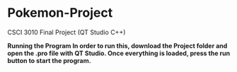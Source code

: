 # Pokemon-Project
CSCI 3010 Final Project (QT Studio C++)

<b>Running the Program <b>
In order to run this, download the Project folder and open the .pro file with QT Studio. 
Once everything is loaded, press the run button to start the program.
